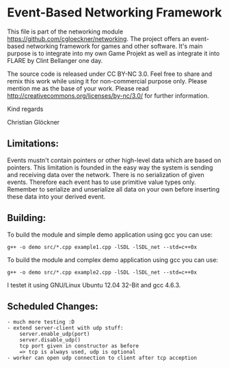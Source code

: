 Event-Based Networking Framework
============================

This file is part of the networking module https://github.com/cgloeckner/networking. The project offers an event-based networking framework for games and other
software. It's main purpose is to integrate into my own Game Projekt as well as integrate it into FLARE by Clint Bellanger one day.

The source code is released under CC BY-NC 3.0. Feel free to share and remix this work while using it for non-commercial purpose only. Please mention me as
the base of your work. Please read http://creativecommons.org/licenses/by-nc/3.0/ for further information.

Kind regards

Christian Glöckner


Limitations:
----------

Events mustn't contain pointers or other high-level data which are based on pointers. This limitation is founded in the easy way the system is sending and
receiving data over the network. There is no serialization of given events. Therefore each event has to use primitive value types only. Remember to
serialize and unserialize all data on your own before inserting these data into your derived event.


Building:
--------

To build the module and simple demo application using gcc you can use:

    g++ -o demo src/*.cpp example1.cpp -lSDL -lSDL_net --std=c++0x

To build the module and complex demo application using gcc you can use:

    g++ -o demo src/*.cpp example2.cpp -lSDL -lSDL_net --std=c++0x

I testet it using GNU/Linux Ubuntu 12.04 32-Bit and gcc 4.6.3.


Scheduled Changes:
----------------

    - much more testing :D 
    - extend server-client with udp stuff:
        server.enable_udp(port)
        server.disable_udp()
        tcp port given in constructor as before
        => tcp is always used, udp is optional
    - worker can open udp connection to client after tcp acception


